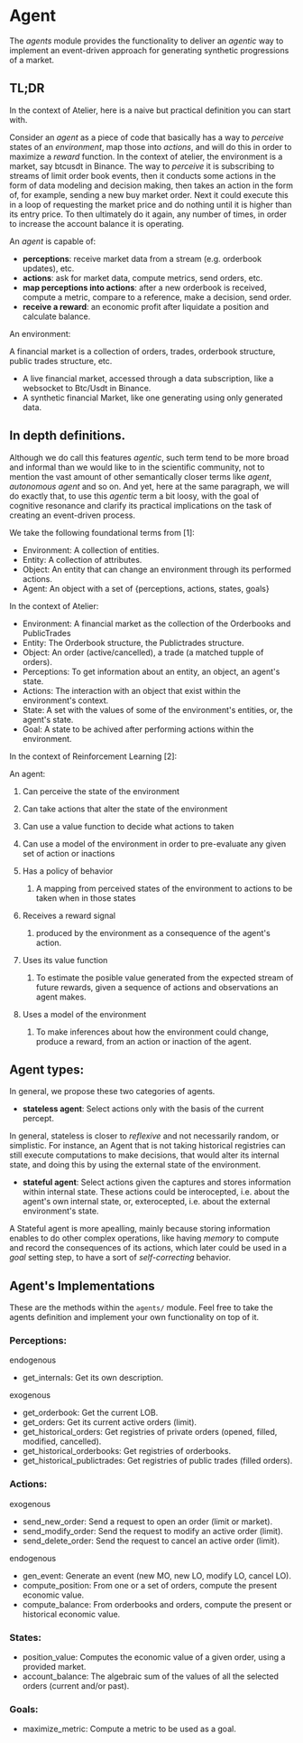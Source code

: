 
# Agent

The _agents_ module provides the functionality to deliver an _agentic_ way to implement an 
event-driven approach for generating synthetic progressions of a market. 


## TL;DR

In the context of Atelier, here is a naive but practical definition you can start with.

Consider an _agent_ as a piece of code that basically has a way to _perceive_ states of an _environment_, map those into _actions_, and will do this in order to maximize a _reward_ function. In the context of atelier, the environment is a market, say btcusdt in Binance. The way to _perceive_ it is subscribing to streams of limit order book events, then it conducts some actions in the form of data modeling and decision making, then takes an action in the form of, for example, sending a new buy market order. Next it could execute this in a loop of requesting the market price and do nothing until it is higher than its entry price. To then ultimately do it again, any number of times, in order to increase the account balance it is operating.

An _agent_ is capable of: 
- **perceptions**: receive market data from a stream (e.g. orderbook updates), etc.
- **actions**: ask for market data, compute metrics, send orders, etc.
- **map perceptions into actions**: after a new orderbook is received, compute a metric, compare to a reference, make a decision, send order.
- **receive a reward**: an economic profit after liquidate a position and calculate balance.

An environment:

A financial market is a collection of orders, trades, orderbook structure, public trades structure, etc.

- A live financial market, accessed through a data subscription, like a websocket to Btc/Usdt in Binance.
- A synthetic financial Market, like one generating using only generated data.
 

## In depth definitions.

Although we do call this features _agentic_, such term tend to be more broad and informal than we would like to in the scientific community, not to mention the vast amount of other semantically closer terms like _agent_, _autonomous agent_ and so on. And yet, here at the same paragraph, we will do exactly that, to use this _agentic_ term a bit loosy, with the goal of cognitive resonance and clarify its practical implications on the task of creating an event-driven process. 

We take the following foundational terms from [1]:

- Environment: A collection of entities.
- Entity: A collection of attributes.
- Object: An entity that can change an environment through its performed actions.
- Agent: An object with a set of {perceptions, actions, states, goals}

In the context of Atelier: 

- Environment: A financial market as the collection of the Orderbooks and PublicTrades
- Entity: The Orderbook structure, the Publictrades structure.
- Object: An order (active/cancelled), a trade (a matched tupple of orders).
- Perceptions: To get information about an entity, an object, an agent's state.
- Actions: The interaction with an object that exist within the environment's context.
- State: A set with the values of some of the environment's entities, or, the agent's state.
- Goal: A state to be achived after performing actions within the environment.

In the context of Reinforcement Learning [2]:

An agent: 

1. Can perceive the state of the environment
2. Can take actions that alter the state of the environment
3. Can use a value function to decide what actions to taken
4. Can use a model of the environment in order to pre-evaluate any given set of action or inactions

5. Has a policy of behavior
	1. A mapping from perceived states of the environment to actions to be taken when in those states
6. Receives a reward signal
	1. produced by the environment as a consequence of the agent's action.
7. Uses its value function
	1. To estimate the posible value generated from the expected stream of future rewards, given a sequence of actions and observations an agent makes.
8. Uses a model of the environment
	1. To make inferences about how the environment could change, produce a reward, from an action or inaction of the agent.



## Agent types:

In general, we propose these two categories of agents. 

- **stateless agent**: Select actions only with the basis of the current percept.

In general, stateless is closer to _reflexive_ and not necessarily random, or simplistic. For instance, an Agent that is not taking historical registries can still execute computations to make decisions, that would alter its internal state, and doing this by using the external state of the environment.

- **stateful agent**: Select actions given the captures and stores information within internal state. These actions could be interocepted, i.e. about the agent's own internal state, or, exterocepted, i.e. about the external environment's state.

A Stateful agent is more apealling, mainly because storing information enables to do other complex operations, like having _memory_ to compute and record the consequences of its actions, which later could be used in a _goal_ setting step, to have a sort of _self-correcting_ behavior.

## Agent's Implementations

These are the methods within the `agents/` module. Feel free to take the agents definition and implement your own functionality on top of it. 

###  Perceptions:

endogenous
- get_internals: Get its own description.

exogenous
- get_orderbook: Get the current LOB.
- get_orders: Get its current active orders (limit).
- get_historical_orders: Get registries of private orders (opened, filled, modified, cancelled).
- get_historical_orderbooks: Get registries of orderbooks.
- get_historical_publictrades: Get registries of public trades (filled orders).

### Actions:

exogenous
- send_new_order: Send a request to open an order (limit or market).
- send_modify_order: Send the request to modify an active order (limit).
- send_delete_order: Send the request to cancel an active order (limit).

endogenous
- gen_event: Generate an event (new MO, new LO, modify LO, cancel LO).
- compute_position: From one or a set of orders, compute the present economic value.
- compute_balance: From orderbooks and orders, compute the present or historical economic value.

### States:

- position_value: Computes the economic value of a given order, using a provided market.
- account_balance: The algebraic sum of the values of all the selected orders (current and/or past).

### Goals:

- maximize_metric: Compute a metric to be used as a goal. 

